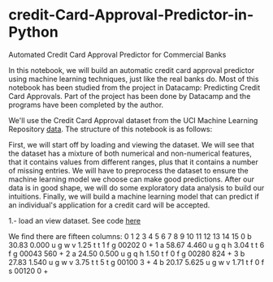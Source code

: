 # credit-Card-Approval-Predictor-in-Python
Automated  Credit Card Approval Predictor for Commercial Banks

In this notebook, we will build an automatic credit card approval predictor using machine learning techniques, just like the real banks do. Most of this notebook has been studied from the project in Datacamp: Predicting Credit Card Approvals.  Part of the project has been done by Datacamp and the programs have been completed by the author.

We'll use the Credit Card Approval dataset from the UCI Machine Learning Repository [data](http://archive.ics.uci.edu/ml/machine-learning-databases/credit-screening/). The structure of this notebook is as follows:

First, we will start off by loading and viewing the dataset.
We will see that the dataset has a mixture of both numerical and non-numerical features, that it contains values from different ranges, plus that it contains a number of missing entries.
We will have to preprocess the dataset to ensure the machine learning model we choose can make good predictions.
After our data is in good shape, we will do some exploratory data analysis to build our intuitions.
Finally, we will build a machine learning model that can predict if an individual's application for a credit card will be accepted.

1.- load an view dataset. See code [here](coding/load-data)

We find there are fifteen columns:
 0      1      2  3  4  5  6     7  8  9   10 11 12     13   14 15
0  b  30.83  0.000  u  g  w  v  1.25  t  t   1  f  g  00202    0  +
1  a  58.67  4.460  u  g  q  h  3.04  t  t   6  f  g  00043  560  +
2  a  24.50  0.500  u  g  q  h  1.50  t  f   0  f  g  00280  824  +
3  b  27.83  1.540  u  g  w  v  3.75  t  t   5  t  g  00100    3  +
4  b  20.17  5.625  u  g  w  v  1.71  t  f   0  f  s  00120    0  +

